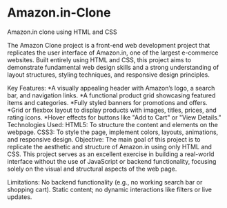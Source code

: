 # Amazon.in-Clone
Amazon.in clone using HTML and CSS

The Amazon Clone project is a front-end web development project that replicates the user interface of Amazon.in, one of the largest e-commerce websites. Built entirely using HTML and CSS, this project aims to demonstrate fundamental web design skills and a strong understanding of layout structures, styling techniques, and responsive design principles.

Key Features:
  *A visually appealing header with Amazon’s logo, a search bar, and navigation links.
  *A functional product grid showcasing featured items and categories.
  *Fully styled banners for promotions and offers.
  *Grid or flexbox layout to display products with images, titles, prices, and rating icons.
  *Hover effects for buttons like "Add to Cart" or "View Details."
Technologies Used:
HTML5: To structure the content and elements on the webpage.
CSS3: To style the page, implement colors, layouts, animations, and responsive design.
Objective:
The main goal of this project is to replicate the aesthetic and structure of Amazon.in using only HTML and CSS. This project serves as an excellent exercise in building a real-world interface without the use of JavaScript or backend functionality, focusing solely on the visual and structural aspects of the web page.

Limitations:
No backend functionality (e.g., no working search bar or shopping cart).
Static content; no dynamic interactions like filters or live updates.
  
